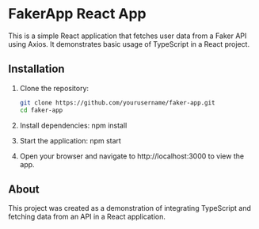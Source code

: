 # FakerApp React App

This is a simple React application that fetches user data from a Faker API using Axios. It demonstrates basic usage of TypeScript in a React project.

## Installation

1. Clone the repository:

   ```bash
   git clone https://github.com/yourusername/faker-app.git
   cd faker-app

2. Install dependencies:
   npm install

3. Start the application:
   npm start

4. Open your browser and navigate to http://localhost:3000 to view the app.

## About
This project was created as a demonstration of integrating TypeScript and fetching data from an API in a React application.